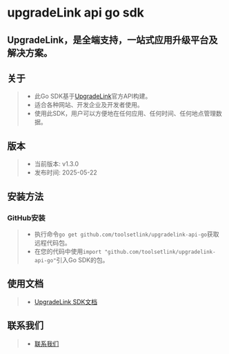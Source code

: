 # upgradeLink api go sdk

## UpgradeLink，是全端支持，一站式应用升级平台及解决方案。

## 关于
> - 此Go SDK基于[UpgradeLink](http://upgrade.toolsetlink.com/upgrade/api-docs.html)官方API构建。
> - 适合各种网站、开发企业及开发者使用。
> - 使用此SDK，用户可以方便地在任何应用、任何时间、任何地点管理数据。

## 版本
> - 当前版本: v1.3.0
> - 发布时间: 2025-05-22

## 安装方法
### GitHub安装
> - 执行命令`go get github.com/toolsetlink/upgradelink-api-go`获取远程代码包。
> - 在您的代码中使用`import "github.com/toolsetlink/upgradelink-api-go"`引入Go SDK的包。


## 使用文档
> - [UpgradeLink SDK文档](http://upgrade.toolsetlink.com/upgrade/sdk/sdk.html)

## 联系我们
> - [联系我们](http://upgrade.toolsetlink.com/upgrade/contact-us.html)
